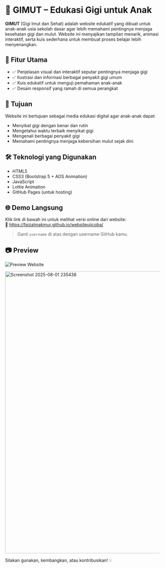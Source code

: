 # 🦷 GIMUT – Edukasi Gigi untuk Anak

**GIMUT** (Gigi Imut dan Sehat) adalah website edukatif yang dibuat untuk anak-anak usia sekolah dasar agar lebih memahami pentingnya menjaga kesehatan gigi dan mulut. Website ini menyajikan tampilan menarik, animasi interaktif, serta kuis sederhana untuk membuat proses belajar lebih menyenangkan.

## 🎯 Fitur Utama

- ✅ Penjelasan visual dan interaktif seputar pentingnya menjaga gigi
- ✅ Ilustrasi dan informasi berbagai penyakit gigi umum
- ✅ Kuis edukatif untuk menguji pemahaman anak-anak
- ✅ Desain responsif yang ramah di semua perangkat

## 🎯 Tujuan

Website ini bertujuan sebagai media edukasi digital agar anak-anak dapat:
- Menyikat gigi dengan benar dan rutin
- Mengetahui waktu terbaik menyikat gigi
- Mengenali berbagai penyakit gigi
- Memahami pentingnya menjaga kebersihan mulut sejak dini

## 🛠️ Teknologi yang Digunakan

- HTML5
- CSS3 (Bootstrap 5 + AOS Animation)
- JavaScript
- Lottie Animation
- GitHub Pages (untuk hosting)

## 🌐 Demo Langsung

Klik link di bawah ini untuk melihat versi online dari website:  
🔗 https://faizalmakmur.github.io/websiteujicoba/

> Ganti `username` di atas dengan username GitHub kamu.

## 📷 Preview

![Preview Website](screenshot.png)

<img width="1893" height="919" alt="Screenshot 2025-08-01 235438" src="https://github.com/user-attachments/assets/0c41dcd4-2bb8-43a5-9e5a-382c4b452214" />


Silakan gunakan, kembangkan, atau kontribusikan! 💡
